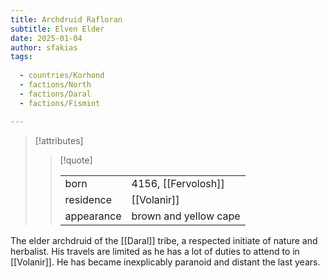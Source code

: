 ```yaml
---
title: Archdruid Rafloran
subtitle: Elven Elder
date: 2025-01-04
author: sfakias
tags:
  
  - countries/Korhond
  - factions/North
  - factions/Daral
  - factions/Fismint

---
```

> [!attributes]
> 
> > [!quote]
> >
> > | | |
> > | --- | --- |
> > | born | 4156, [[Fervolosh]] |
> > | residence | [[Volanir]] |
> > | appearance | brown and yellow cape |

The elder archdruid of the [[Daral]] tribe, a respected initiate of nature and herbalist. His travels are limited as he has a lot of duties to attend to in [[Volanir]]. He has became inexplicably paranoid and distant the last years.